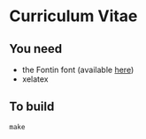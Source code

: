 # Curriculum Vitae #

## You need ##
* the Fontin font (available [here](http://www.exljbris.com/fontin.html))
* xelatex

## To build ##

```
make
```
